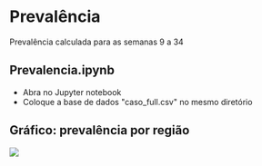 # Prevalência

Prevalência calculada para as semanas 9 a 34

## Prevalencia.ipynb

- Abra no Jupyter notebook
- Coloque a base de dados "caso_full.csv" no mesmo diretório

## Gráfico: prevalência por região

![](Prevalência/Prevalencia_CO.png)
